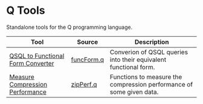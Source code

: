 
# Q Tools

Standalone tools for the Q programming language.

| Tool | Source | Description |
| - | - | - |
| [QSQL to Functional Form Converter](docs/funcForm.md) | [funcForm.q](src/funcForm.q) | Converion of QSQL queries into their equivalent functional form. |
| [Measure Compression Performance](docs/zipPerf.md) | [zipPerf.q](src/zipPerf.q) | Functions to measure the compression performance of some given data. |

